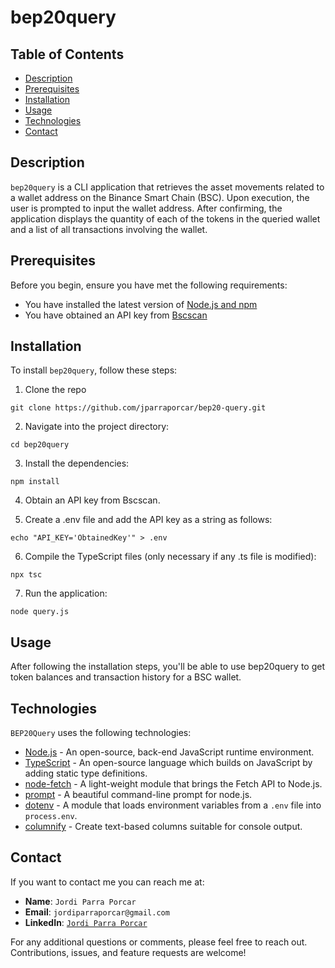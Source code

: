 # bep20query

## Table of Contents
- [Description](#description)
- [Prerequisites](#prerequisites)
- [Installation](#installation)
- [Usage](#usage)
- [Technologies](#technologies)
- [Contact](#contact)

## Description

`bep20query` is a CLI application that retrieves the asset movements related to a wallet address on the Binance Smart Chain (BSC). Upon execution, the user is prompted to input the wallet address. After confirming, the application displays the quantity of each of the tokens in the queried wallet and a list of all transactions involving the wallet.

## Prerequisites

Before you begin, ensure you have met the following requirements:

- You have installed the latest version of [Node.js and npm](https://nodejs.org/)
- You have obtained an API key from [Bscscan](https://bscscan.com/)

## Installation

To install `bep20query`, follow these steps:

1. Clone the repo

```
git clone https://github.com/jparraporcar/bep20-query.git
```

2. Navigate into the project directory:

```
cd bep20query
```

3. Install the dependencies:
```
npm install
```

4. Obtain an API key from Bscscan.

5. Create a .env file and add the API key as a string as follows: 
```
echo "API_KEY='ObtainedKey'" > .env
```

6. Compile the TypeScript files (only necessary if any .ts file is modified):
```
npx tsc
```

7. Run the application:
```
node query.js
```

## Usage

After following the installation steps, you'll be able to use bep20query to get token balances and transaction history for a BSC wallet.

## Technologies

`BEP20Query` uses the following technologies:

- [Node.js](https://nodejs.org/) - An open-source, back-end JavaScript runtime environment.
- [TypeScript](https://www.typescriptlang.org/) - An open-source language which builds on JavaScript by adding static type definitions.
- [node-fetch](https://github.com/node-fetch/node-fetch) - A light-weight module that brings the Fetch API to Node.js.
- [prompt](https://www.npmjs.com/package/prompt) - A beautiful command-line prompt for node.js.
- [dotenv](https://www.npmjs.com/package/dotenv) - A module that loads environment variables from a `.env` file into `process.env`.
- [columnify](https://www.npmjs.com/package/columnify) - Create text-based columns suitable for console output.

## Contact

If you want to contact me you can reach me at:

- **Name**: `Jordi Parra Porcar`
- **Email**: `jordiparraporcar@gmail.com`
- **LinkedIn**: [`Jordi Parra Porcar`](https://www.linkedin.com/in/jordiparraporcar/)

For any additional questions or comments, please feel free to reach out. Contributions, issues, and feature requests are welcome!
